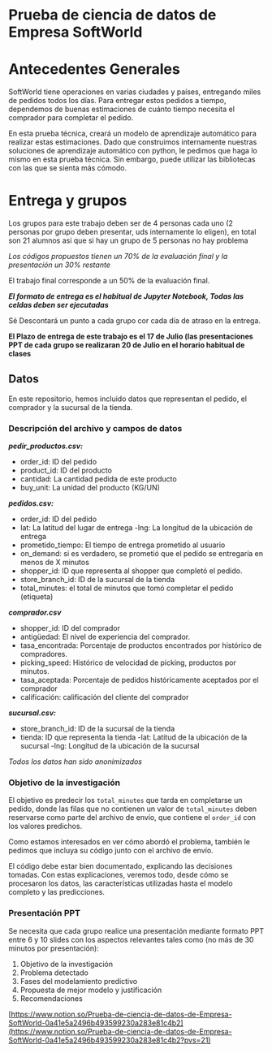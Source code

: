 # Prueba de ciencia de datos de Empresa SoftWorld

# Antecedentes Generales

SoftWorld tiene operaciones en varias ciudades y países, entregando miles de pedidos todos los días. Para entregar estos pedidos a tiempo, dependemos de buenas estimaciones de cuánto tiempo necesita el comprador para completar el pedido.

En esta prueba técnica, creará un modelo de aprendizaje automático para realizar estas estimaciones. Dado que construimos internamente nuestras soluciones de aprendizaje automático con python, le pedimos que haga lo mismo en esta prueba técnica. Sin embargo, puede utilizar las bibliotecas con las que se sienta más cómodo.

# Entrega y grupos

Los grupos para este trabajo deben ser de 4 personas cada uno (2 personas por grupo deben presentar,  uds internamente lo eligen), en total son 21 alumnos asi que si hay un grupo de 5 personas no hay problema

*Los códigos propuestos tienen un 70% de la evaluación final y la presentación un 30% restante* 

El trabajo final corresponde a un 50% de la evaluación final.

***El formato de entrega es el habitual de Jupyter Notebook, Todas las celdas deben ser ejecutadas*** 

Sé Descontará un punto a cada grupo cor cada día de atraso en la entrega.

**El Plazo de entrega de este trabajo es el 17 de Julio (las presentaciones PPT de cada grupo se realizaran 20 de Julio en el horario habitual de clases**

## Datos

En este repositorio, hemos incluido datos que representan el pedido, el comprador y la sucursal de la tienda.

### Descripción del archivo y campos de datos

***pedir_productos.csv:***

- order_id: ID del pedido
- product_id: ID del producto
- cantidad: La cantidad pedida de este producto
- buy_unit: La unidad del producto (KG/UN)

***pedidos.csv:***

- order_id: ID del pedido
- lat: La latitud del lugar de entrega
-lng: La longitud de la ubicación de entrega
- prometido_tiempo: El tiempo de entrega prometido al usuario
- on_demand: si es verdadero, se prometió que el pedido se entregaría en menos de X minutos
- shopper_id: ID que representa al shopper que completó el pedido.
- store_branch_id: ID de la sucursal de la tienda
- total_minutes: el total de minutos que tomó completar el pedido (etiqueta)

***comprador.csv***

- shopper_id: ID del comprador
- antigüedad: El nivel de experiencia del comprador.
- tasa_encontrada: Porcentaje de productos encontrados por histórico de compradores.
- picking_speed: Histórico de velocidad de picking, productos por minutos.
- tasa_aceptada: Porcentaje de pedidos históricamente aceptados por el comprador
- calificación: calificación del cliente del comprador

***sucursal.csv:***

- store_branch_id: ID de la sucursal de la tienda
- tienda: ID que representa la tienda
-lat: Latitud de la ubicación de la sucursal
-lng: Longitud de la ubicación de la sucursal

*Todos los datos han sido anonimizados*

### Objetivo de la investigación

El objetivo es predecir los `total_minutes` que tarda en completarse un pedido, donde las filas que no contienen un valor de `total_minutes` deben reservarse como parte del archivo de envío, que contiene el `order_id` con los valores predichos.

Como estamos interesados en ver cómo abordó el problema, también le pedimos que incluya su código junto con el archivo de envío. 

El código debe estar bien documentado, explicando las decisiones tomadas. Con estas explicaciones, veremos todo, desde cómo se procesaron los datos, las características utilizadas hasta el modelo completo y las predicciones.

### Presentación PPT

Se necesita que cada grupo realice una presentación mediante formato PPT entre 6 y 10 slides con los aspectos relevantes tales como (no más de 30 minutos por presentación):

1. Objetivo de la investigación
2. Problema detectado
3. Fases del modelamiento predictivo
4. Propuesta de mejor modelo y justificación
5. Recomendaciones

[https://www.notion.so/Prueba-de-ciencia-de-datos-de-Empresa-SoftWorld-0a41e5a2496b493599230a283e81c4b2](https://www.notion.so/Prueba-de-ciencia-de-datos-de-Empresa-SoftWorld-0a41e5a2496b493599230a283e81c4b2?pvs=21)
